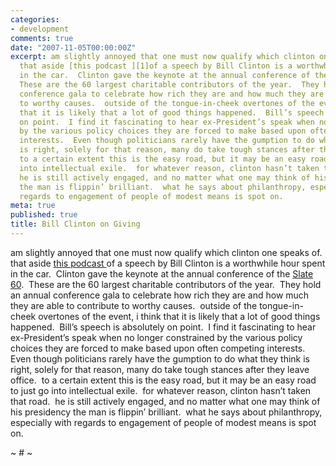 ```yaml
---
categories:
- development
comments: true
date: "2007-11-05T00:00:00Z"
excerpt: am slightly annoyed that one must now qualify which clinton one speaks of. 
  that aside [this podcast ][1]of a speech by Bill Clinton is a worthwhile hour spent
  in the car.  Clinton gave the keynote at the annual conference of the [Slate 60][2]. 
  These are the 60 largest charitable contributors of the year.  They hold an annual
  conference gala to celebrate how rich they are and how much they are able to contribute
  to worthy causes.  outside of the tongue-in-cheek overtones of the event, i think
  that it is likely that a lot of good things happened.  Bill’s speech is absolutely
  on point.  I find it fascinating to hear ex-President’s speak when no longer constrained
  by the various policy choices they are forced to make based upon often competing
  interests.  Even though politicians rarely have the gumption to do what they think
  is right, solely for that reason, many do take tough stances after they leave office. 
  to a certain extent this is the easy road, but it may be an easy road to just go
  into intellectual exile.  for whatever reason, clinton hasn’t taken that road. 
  he is still actively engaged, and no matter what one may think of his presidency
  the man is flippin’ brilliant.  what he says about philanthropy, especially with
  regards to engagement of people of modest means is spot on. 
meta: true
published: true
title: Bill Clinton on Giving
---
```


am slightly annoyed that one must now qualify which clinton one speaks of.  that aside [this podcast ][1]of a speech by Bill Clinton is a worthwhile hour spent in the car.  Clinton gave the keynote at the annual conference of the [Slate 60][2].  These are the 60 largest charitable contributors of the year.  They hold an annual conference gala to celebrate how rich they are and how much they are able to contribute to worthy causes.  outside of the tongue-in-cheek overtones of the event, i think that it is likely that a lot of good things happened.  Bill’s speech is absolutely on point.  I find it fascinating to hear ex-President’s speak when no longer constrained by the various policy choices they are forced to make based upon often competing interests.  Even though politicians rarely have the gumption to do what they think is right, solely for that reason, many do take tough stances after they leave office.  to a certain extent this is the easy road, but it may be an easy road to just go into intellectual exile.  for whatever reason, clinton hasn’t taken that road.  he is still actively engaged, and no matter what one may think of his presidency the man is flippin’ brilliant.  what he says about philanthropy, especially with regards to engagement of people of modest means is spot on.  

 [1]: http://www.podbean.com/podcast-detail-episode/319141/slate-bill-clinton-on-why-giving-matters
 [2]: http://specials.slate.com/slate60/2006/

~ # ~